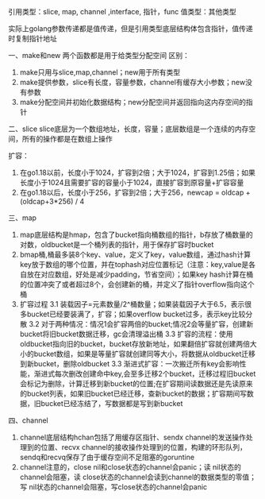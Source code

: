 引用类型：slice, map, channel ,interface, 指针，func
值类型：其他类型

实际上golang参数传递都是值传递，但是引用类型底层结构体包含指针，值传递时复制指针地址

一、make和new
两个函数都是用于给类型分配空间
区别：
1. make只用与slice,map,channel；new用于所有类型
2. make提供参数，slice有长度，容量参数，channel有缓存大小参数；new没有参数
3. make分配空间并初始化数据结构；new分配空间并返回指向这内存空间的指针

二、slice
slice底层为一个数组地址，长度，容量；底层数组是一个连续的内存空间，所有的操作都是在数组上操作

扩容：
1. 在go1.18以前，长度小于1024，扩容到2倍；大于1024，扩容到1.25倍；如果长度小于1024且需要扩容的容量小于1024，直接扩容到原容量+扩容容量
2. 在go1.18以后，长度小于256，扩容到2倍；大于256，newcap = oldcap + (oldcap+3*256) / 4

三、map
1. map底层结构是hmap，包含了bucket指向桶数组的指针，b存放了桶数量的对数，oldbucket是一个桶列表的指针，用于保存扩容时bucket
2. bmap桶,桶最多装8个key、value，定义了key，value数组，通过hash计算key放于数组的哪个位置，并在tophash对应位置标记（注意：key,value是各自放在对应数组，好处是减少padding，节省空间）；如果key hash计算在桶的位置冲突了或者超过8个，会创建新的桶，并定义了指针overflow指向这个桶
3. 扩容过程
3.1 装载因子=元素数量/2^桶数量；如果装载因子大于6.5，表示很多bucket已经要装满了，扩容；如果overflow bucket过多，表示key比较分散
3.2 对于两种情况：情况1会扩容两倍的bucket;情况2会等量扩容，创建新bucket将旧bucket数据迁移，gc会清理溢出桶
3.3 扩容的流程：使用oldbucket指向旧的bucket，bucket存放新地址，如果翻倍扩容就创建两倍大小的bucket数组，如果是等量扩容就创建同等大小，将数据从oldbucket迁移到新bucket，删除oldbucket
3.3 渐进式扩容：一次搬迁所有key会影响性能，渐进式每次删改创建命中key,会至多迁移2个bucket，迁移过程旧bucket会标记为删除，计算迁移到新bucket的位置;在扩容期间读数据还是先读原来的bucket列表，如果旧bucket已经迁移，查新bucket的数据；扩容期间写数据，旧bucket已经冻结了，写数据都是写到新bucket

四、channel
1. channel底层结构hchan包括了用缓存区指针、sendx channel的发送操作处理到的位置、recvx channel的接收操作处理到的位置，构建的环形队列，sendq和recvq保存了由于缓存空间不足阻塞的goruntine
2. channel注意的，close nil和close状态的channel会panic；读 nil状态的channel会阻塞，读 close状态的channel会读到channel的数据类型的零值；写 nil状态的channel会阻塞，写close状态的channel会panic

